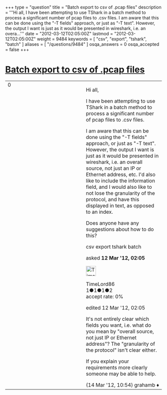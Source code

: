 +++
type = "question"
title = "Batch export to csv of .pcap files"
description = '''Hi all,  I have been attempting to use TShark in a batch method to process a significant number of pcap files to .csv files.  I am aware that this can be done using the &quot;-T fields&quot; approach, or just as &quot;-T text&quot;. However, the output I want is just as it would be presented in wireshark, i.e. an overa...'''
date = "2012-03-12T02:05:00Z"
lastmod = "2012-03-12T02:05:00Z"
weight = 9484
keywords = [ "csv", "export", "tshark", "batch" ]
aliases = [ "/questions/9484" ]
osqa_answers = 0
osqa_accepted = false
+++

<div class="headNormal">

# [Batch export to csv of .pcap files](/questions/9484/batch-export-to-csv-of-pcap-files)

</div>

<div id="main-body">

<div id="askform">

<table id="question-table" style="width:100%;"><colgroup><col style="width: 50%" /><col style="width: 50%" /></colgroup><tbody><tr class="odd"><td style="width: 30px; vertical-align: top"><div class="vote-buttons"><div id="post-9484-score" class="post-score" title="current number of votes">0</div><div id="favorite-count" class="favorite-count"></div></div></td><td><div id="item-right"><div class="question-body"><p>Hi all,</p><p>I have been attempting to use TShark in a batch method to process a significant number of pcap files to .csv files.</p><p>I am aware that this can be done using the "-T fields" approach, or just as "-T text". However, the output I want is just as it would be presented in wireshark, i.e. an overall source, not just an IP or Ethernet address, etc. I'd also like to include the information field, and I would also like to not lose the granularity of the protocol, and have this displayed in text, as opposed to an index.</p><p>Does anyone have any suggestions about how to do this?</p></div><div id="question-tags" class="tags-container tags">csv export tshark batch</div><div id="question-controls" class="post-controls"></div><div class="post-update-info-container"><div class="post-update-info post-update-info-user"><p>asked <strong>12 Mar '12, 02:05</strong></p><img src="https://secure.gravatar.com/avatar/661039db20010e63da14f1153417aea9?s=32&amp;d=identicon&amp;r=g" class="gravatar" width="32" height="32" alt="TimeLord86&#39;s gravatar image" /><p>TimeLord86<br />
<span class="score" title="1 reputation points">1</span><span title="1 badges"><span class="badge1">●</span><span class="badgecount">1</span></span><span title="1 badges"><span class="silver">●</span><span class="badgecount">1</span></span><span title="2 badges"><span class="bronze">●</span><span class="badgecount">2</span></span><br />
<span class="accept_rate" title="Rate of the user&#39;s accepted answers">accept rate:</span> <span title="TimeLord86 has no accepted answers">0%</span></p></div><div class="post-update-info post-update-info-edited"><p>edited 12 Mar '12, 02:05</p></div></div><div id="comments-container-9484" class="comments-container"><span id="9541"></span><div id="comment-9541" class="comment"><div id="post-9541-score" class="comment-score"></div><div class="comment-text"><p>It's not entirely clear which fields you want, i.e. what do you mean by "overall source, not just IP or Ethernet address"? The "granularity of the protocol" isn't clear either.</p><p>If you explain your requirements more clearly someone may be able to help.</p></div><div id="comment-9541-info" class="comment-info"><span class="comment-age">(14 Mar '12, 10:54)</span> grahamb ♦</div></div></div><div id="comment-tools-9484" class="comment-tools"></div><div class="clear"></div><div id="comment-9484-form-container" class="comment-form-container"></div><div class="clear"></div></div></td></tr></tbody></table>

</div>

</div>

